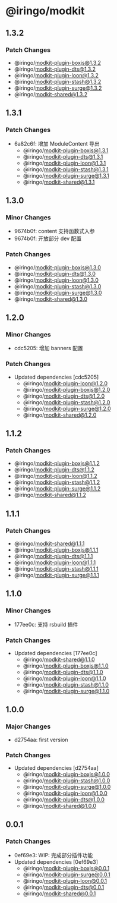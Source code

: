 # @iringo/modkit

## 1.3.2

### Patch Changes

- @iringo/modkit-plugin-boxjs@1.3.2
- @iringo/modkit-plugin-dts@1.3.2
- @iringo/modkit-plugin-loon@1.3.2
- @iringo/modkit-plugin-stash@1.3.2
- @iringo/modkit-plugin-surge@1.3.2
- @iringo/modkit-shared@1.3.2

## 1.3.1

### Patch Changes

- 6a82c6f: 增加 ModuleContent 导出
  - @iringo/modkit-plugin-boxjs@1.3.1
  - @iringo/modkit-plugin-dts@1.3.1
  - @iringo/modkit-plugin-loon@1.3.1
  - @iringo/modkit-plugin-stash@1.3.1
  - @iringo/modkit-plugin-surge@1.3.1
  - @iringo/modkit-shared@1.3.1

## 1.3.0

### Minor Changes

- 9674b0f: content 支持函数式入参
- 9674b0f: 开放部分 dev 配置

### Patch Changes

- @iringo/modkit-plugin-boxjs@1.3.0
- @iringo/modkit-plugin-dts@1.3.0
- @iringo/modkit-plugin-loon@1.3.0
- @iringo/modkit-plugin-stash@1.3.0
- @iringo/modkit-plugin-surge@1.3.0
- @iringo/modkit-shared@1.3.0

## 1.2.0

### Minor Changes

- cdc5205: 增加 banners 配置

### Patch Changes

- Updated dependencies [cdc5205]
  - @iringo/modkit-plugin-loon@1.2.0
  - @iringo/modkit-plugin-boxjs@1.2.0
  - @iringo/modkit-plugin-dts@1.2.0
  - @iringo/modkit-plugin-stash@1.2.0
  - @iringo/modkit-plugin-surge@1.2.0
  - @iringo/modkit-shared@1.2.0

## 1.1.2

### Patch Changes

- @iringo/modkit-plugin-boxjs@1.1.2
- @iringo/modkit-plugin-dts@1.1.2
- @iringo/modkit-plugin-loon@1.1.2
- @iringo/modkit-plugin-stash@1.1.2
- @iringo/modkit-plugin-surge@1.1.2
- @iringo/modkit-shared@1.1.2

## 1.1.1

### Patch Changes

- @iringo/modkit-shared@1.1.1
- @iringo/modkit-plugin-boxjs@1.1.1
- @iringo/modkit-plugin-dts@1.1.1
- @iringo/modkit-plugin-loon@1.1.1
- @iringo/modkit-plugin-stash@1.1.1
- @iringo/modkit-plugin-surge@1.1.1

## 1.1.0

### Minor Changes

- 177ee0c: 支持 rsbuild 插件

### Patch Changes

- Updated dependencies [177ee0c]
  - @iringo/modkit-shared@1.1.0
  - @iringo/modkit-plugin-boxjs@1.1.0
  - @iringo/modkit-plugin-dts@1.1.0
  - @iringo/modkit-plugin-loon@1.1.0
  - @iringo/modkit-plugin-stash@1.1.0
  - @iringo/modkit-plugin-surge@1.1.0

## 1.0.0

### Major Changes

- d2754aa: first version

### Patch Changes

- Updated dependencies [d2754aa]
  - @iringo/modkit-plugin-boxjs@1.0.0
  - @iringo/modkit-plugin-stash@1.0.0
  - @iringo/modkit-plugin-surge@1.0.0
  - @iringo/modkit-plugin-loon@1.0.0
  - @iringo/modkit-plugin-dts@1.0.0
  - @iringo/modkit-shared@1.0.0

## 0.0.1

### Patch Changes

- 0ef69e3: WIP: 完成部分插件功能
- Updated dependencies [0ef69e3]
  - @iringo/modkit-plugin-boxjs@0.0.1
  - @iringo/modkit-plugin-surge@0.0.1
  - @iringo/modkit-plugin-loon@0.0.1
  - @iringo/modkit-plugin-dts@0.0.1
  - @iringo/modkit-shared@0.0.1
